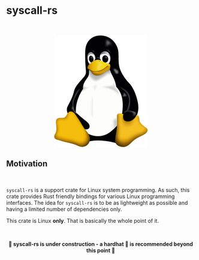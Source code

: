 # syscall-rs

<br>

<p align="center">
    <img src="./tux.png">
</p>

## Motivation

<br>

`syscall-rs` is a support crate for Linux system programming. As such, this crate provides Rust friendly bindings for various
Linux programming interfaces. The idea for `syscall-rs` is to be as lightweight as possible and having a limited number of
dependencies only.

This crate is Linux **only**. That is basically the whole point of it.

<br>

<p align="center">
<b>🚧 syscall-rs is under construction - a hardhat 👷 is recommended beyond this point 🚧</b>
</p>